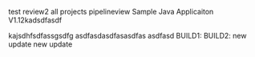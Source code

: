 test review2 all projects pipelineview
Sample Java Applicaiton V1.12kadsdfasdf

kajsdhfsdfassgsdfg
asdfasdasdfasasdfas
asdfasd
BUILD1:
BUILD2:
new update
new update
